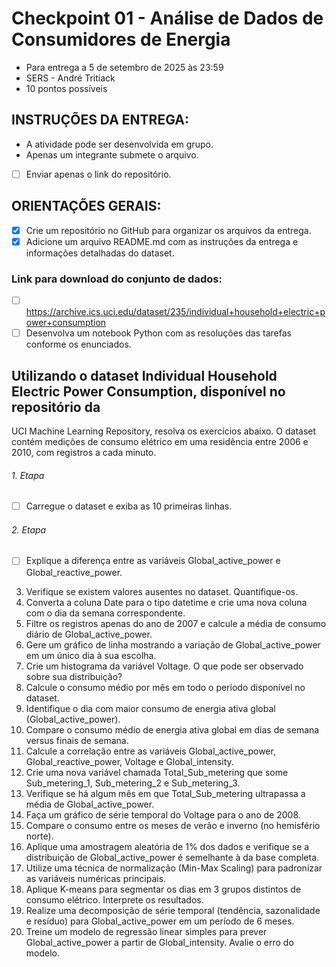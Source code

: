 # Checkpoint 01 - Análise de Dados de Consumidores de Energia
- Para entrega a 5 de setembro de 2025 às 23:59
- SERS - André Tritiack
- 10 pontos possíveis

## INSTRUÇÕES DA ENTREGA:
- A atividade pode ser desenvolvida em grupo.
- Apenas um integrante submete o arquivo.
- [ ] Enviar apenas o link do repositório.

## ORIENTAÇÕES GERAIS:
- [X] Crie um repositório no GitHub para organizar os arquivos da entrega.
- [X] Adicione um arquivo README.md com as instruções da entrega e informações detalhadas do dataset.

### Link para download do conjunto de dados:
- [ ] https://archive.ics.uci.edu/dataset/235/individual+household+electric+power+consumption
- [ ] Desenvolva um notebook Python com as resoluções das tarefas conforme os enunciados.

## Utilizando o dataset Individual Household Electric Power Consumption, disponível no repositório da
UCI Machine Learning Repository, resolva os exercícios abaixo. O dataset contém medições de
consumo elétrico em uma residência entre 2006 e 2010, com registros a cada minuto.

###### 1. Etapa
- [ ] Carregue o dataset e exiba as 10 primeiras linhas.

###### 2. Etapa
- [ ] Explique a diferença entre as variáveis Global_active_power e Global_reactive_power.
3. Verifique se existem valores ausentes no dataset. Quantifique-os.
4. Converta a coluna Date para o tipo datetime e crie uma nova coluna com o dia da semana
correspondente.
5. Filtre os registros apenas do ano de 2007 e calcule a média de consumo diário de
Global_active_power.
6. Gere um gráfico de linha mostrando a variação de Global_active_power em um único dia à sua
escolha.
7. Crie um histograma da variável Voltage. O que pode ser observado sobre sua distribuição?
8. Calcule o consumo médio por mês em todo o período disponível no dataset.
9. Identifique o dia com maior consumo de energia ativa global (Global_active_power).
10. Compare o consumo médio de energia ativa global em dias de semana versus finais de
semana.
11. Calcule a correlação entre as variáveis Global_active_power, Global_reactive_power, Voltage
e Global_intensity.
12. Crie uma nova variável chamada Total_Sub_metering que some Sub_metering_1,
Sub_metering_2 e Sub_metering_3.
13. Verifique se há algum mês em que Total_Sub_metering ultrapassa a média de
Global_active_power.
14. Faça um gráfico de série temporal do Voltage para o ano de 2008.
15. Compare o consumo entre os meses de verão e inverno (no hemisfério norte).
16. Aplique uma amostragem aleatória de 1% dos dados e verifique se a distribuição de
Global_active_power é semelhante à da base completa.
17. Utilize uma técnica de normalização (Min-Max Scaling) para padronizar as variáveis numéricas
principais.
18. Aplique K-means para segmentar os dias em 3 grupos distintos de consumo elétrico. Interprete
os resultados.
19. Realize uma decomposição de série temporal (tendência, sazonalidade e resíduo) para
Global_active_power em um período de 6 meses.
20. Treine um modelo de regressão linear simples para prever Global_active_power a partir de
Global_intensity. Avalie o erro do modelo.

